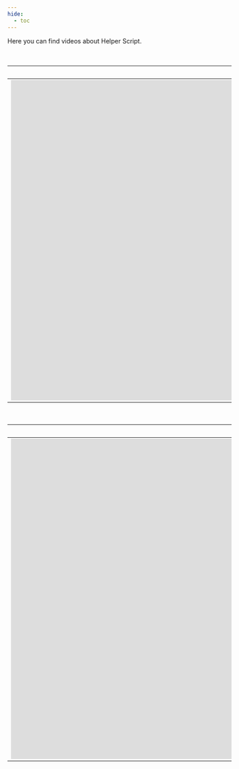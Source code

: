 ```yaml
---
hide:
  - toc
---
```


Here you can find videos about Helper Script.

<br />

  | Nero3D the Canuck Creator |
  | :---------: |
  | <iframe width="1280" height="720" src="https://www.youtube.com/embed/wg9sQPXQnSE?si=l8NA6HqoI8WTyXxq" title="YouTube video player" frameborder="0" allow="accelerometer; autoplay; clipboard-write; encrypted-media; gyroscope; picture-in-picture; web-share" referrerpolicy="strict-origin-when-cross-origin" allowfullscreen></iframe>  |

<br />

  | JSTECH |
  | :---------: |
  | <iframe width="1280" height="720" src="https://www.youtube.com/embed/tM2XvcLin1w?si=7XPXyWaLdC41j5pz" title="YouTube video player" frameborder="0" allow="accelerometer; autoplay; clipboard-write; encrypted-media; gyroscope; picture-in-picture; web-share" referrerpolicy="strict-origin-when-cross-origin" allowfullscreen></iframe>  |

<br />

